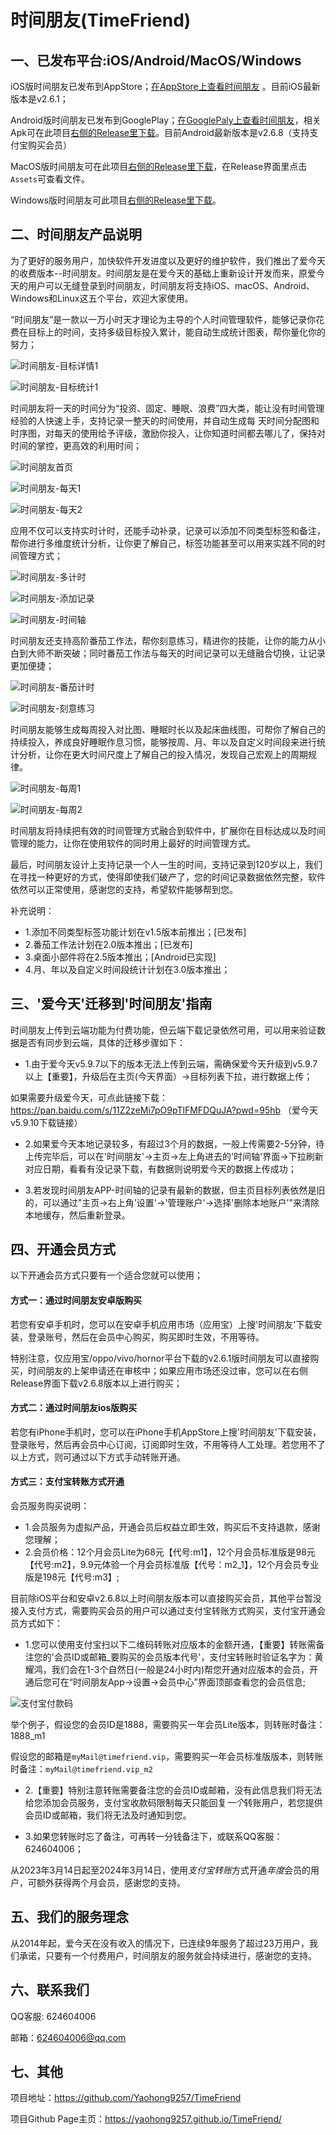 # 时间朋友(TimeFriend)

## 一、已发布平台:iOS/Android/MacOS/Windows

iOS版时间朋友已发布到AppStore；[在AppStore上查看时间朋友](https://apps.apple.com/cn/app/%E6%97%B6%E9%97%B4%E6%9C%8B%E5%8F%8B/id6444887169?l=en) 。目前iOS最新版本是v2.6.1；

Android版时间朋友已发布到GooglePlay；[在GooglePaly上查看时间朋友](https://play.google.com/store/apps/details?id=vip.timefriend.timefriend)，相关Apk可在此项目[右侧的Release里下载](https://github.com/Yaohong9257/TimeFriend/releases)。目前Android最新版本是v2.6.8（支持支付宝购买会员）


MacOS版时间朋友可在此项目[右侧的Release里下载](https://github.com/Yaohong9257/TimeFriend/releases)，在Release界面里点击`Assets`可查看文件。


Windows版时间朋友可此项目[右侧的Release里下载](https://github.com/Yaohong9257/TimeFriend/releases)。


## 二、时间朋友产品说明

为了更好的服务用户，加快软件开发进度以及更好的维护软件，我们推出了爱今天的收费版本--时间朋友。时间朋友是在爱今天的基础上重新设计开发而来，原爱今天的用户可以无缝登录到时间朋友，时间朋友将支持iOS、macOS、Android、Windows和Linux这五个平台，欢迎大家使用。



“时间朋友”是一款以一万小时天才理论为主导的个人时间管理软件，能够记录你花费在目标上的时间，支持多级目标投入累计，能自动生成统计图表，帮你量化你的努力；

![时间朋友-目标详情1](https://github.com/Yaohong9257/TimeFriend/blob/main/public/imgs/screenshot/4_0.png?raw=true)

![时间朋友-目标统计1](https://github.com/Yaohong9257/TimeFriend/blob/main/public/imgs/screenshot/4_1.png?raw=true)

时间朋友将一天的时间分为“投资、固定、睡眠、浪费”四大类，能让没有时间管理经验的人快速上手，支持记录一整天的时间使用，并自动生成每
天时间分配图和时序图，对每天的使用给予评级，激励你投入，让你知道时间都去哪儿了，保持对时间的掌控，更高效的利用时间；

![时间朋友首页](https://github.com/Yaohong9257/TimeFriend/blob/main/public/imgs/screenshot/1.png?raw=true)

![时间朋友-每天1](https://github.com/Yaohong9257/TimeFriend/blob/main/public/imgs/screenshot/7_0.png?raw=true)

![时间朋友-每天2](https://github.com/Yaohong9257/TimeFriend/blob/main/public/imgs/screenshot/7_1.png?raw=true)


应用不仅可以支持实时计时，还能手动补录，记录可以添加不同类型标签和备注，帮你进行多维度统计分析，让你更了解自己，标签功能甚至可以用来实践不同的时间管理方式；

![时间朋友-多计时](https://github.com/Yaohong9257/TimeFriend/blob/main/public/imgs/screenshot/2.png?raw=true)

![时间朋友-添加记录](https://github.com/Yaohong9257/TimeFriend/blob/main/public/imgs/screenshot/3_0.png?raw=true)

![时间朋友-时间轴](https://github.com/Yaohong9257/TimeFriend/blob/main/public/imgs/screenshot/3_1.png?raw=true)


时间朋友还支持高阶番茄工作法，帮你刻意练习，精进你的技能，让你的能力从小白到大师不断突破；同时番茄工作法与每天的时间记录可以无缝融合切换，让记录更加便捷；

![时间朋友-番茄计时](https://github.com/Yaohong9257/TimeFriend/blob/main/public/imgs/screenshot/6_0.png?raw=true)

![时间朋友-刻意练习](https://github.com/Yaohong9257/TimeFriend/blob/main/public/imgs/screenshot/6_2.png?raw=true)


时间朋友能够生成每周投入对比图、睡眠时长以及起床曲线图，可帮你了解自己的持续投入，养成良好睡眠作息习惯，能够按周、月、年以及自定义时间段来进行统计分析，让你在更大时间尺度上了解自己的投入情况，发现自己宏观上的周期规律。


![时间朋友-每周1](https://github.com/Yaohong9257/TimeFriend/blob/main/public/imgs/screenshot/8_0.png?raw=true)

![时间朋友-每周2](https://github.com/Yaohong9257/TimeFriend/blob/main/public/imgs/screenshot/8_1.png?raw=true)


时间朋友将持续把有效的时间管理方式融合到软件中，扩展你在目标达成以及时间管理的能力，让你在使用软件的同时用上最好的时间管理方式。

最后，时间朋友设计上支持记录一个人一生的时间，支持记录到120岁以上，我们在寻找一种更好的方式，使得即使我们破产了，您的时间记录数据依然完整，软件依然可以正常使用，感谢您的支持，希望软件能够帮到您。


补充说明：
* 1.添加不同类型标签功能计划在v1.5版本前推出；[已发布]
* 2.番茄工作法计划在2.0版本推出；[已发布]
* 3.桌面小部件将在2.5版本推出；[Android已实现]
* 4.月、年以及自定义时间段统计计划在3.0版本推出；



## 三、'爱今天'迁移到'时间朋友'指南

时间朋友上传到云端功能为付费功能，但云端下载记录依然可用，可以用来验证数据是否有同步到云端，具体的迁移步骤如下：

* 1.由于爱今天v5.9.7以下的版本无法上传到云端，需确保爱今天升级到v5.9.7以上【重要】，升级后在主页(今天界面）->目标列表下拉，进行数据上传；

如果需要升级爱今天，可点此链接下载：https://pan.baidu.com/s/11Z2zeMi7pO9pTlFMFDQuJA?pwd=95hb （爱今天v5.9.10下载链接）

* 2.如果爱今天本地记录较多，有超过3个月的数据，一般上传需要2-5分钟，待上传完毕后，可以在'时间朋友'->主页->左上角进去的'时间轴'界面->下拉刷新对应日期，看看有没记录下载，有数据则说明爱今天的数据上传成功；

* 3.若发现时间朋友APP-时间轴的记录有最新的数据，但主页目标列表依然是旧的，可以通过"主页->右上角'设置'->'管理账户'->选择'删除本地账户'"来清除本地缓存，然后重新登录。


## 四、开通会员方式

以下开通会员方式只要有一个适合您就可以使用；

#### 方式一：通过时间朋友安卓版购买

若您有安卓手机时，您可以在安卓手机应用市场（应用宝）上搜'时间朋友'下载安装，登录账号，然后在会员中心购买，购买即时生效，不用等待。

特别注意，仅应用宝/oppo/vivo/hornor平台下载的v2.6.1版时间朋友可以直接购买，时间朋友的上架申请还在审核中；如果应用市场还没过审，您可以在右侧Release界面下载v2.6.8版本以上进行购买；

#### 方式二：通过时间朋友ios版购买

若您有iPhone手机时，您可以在iPhone手机AppStore上搜'时间朋友'下载安装，登录账号，然后再会员中心订阅，订阅即时生效，不用等待人工处理。若您用不了以上方式，则可通过以下方式手动转账开通。

#### 方式三：支付宝转账方式开通

会员服务购买说明：
* 1.会员服务为虚拟产品，开通会员后权益立即生效，购买后不支持退款，感谢您理解；
* 2.会员价格：12个月会员Lite为68元【代号:m1】，12个月会员标准版是98元【代号:m2】，9.9元体验一个月会员标准版【代号：m2_1】，12个月会员专业版是198元【代号:m3】; 


目前除iOS平台和安卓v2.6.8以上时间朋友版本可以直接购买会员，其他平台暂没接入支付方式，需要购买会员的用户可以通过支付宝转账方式购买，支付宝开通会员方式如下：

* 1.您可以使用支付宝扫以下二维码转账对应版本的金额开通，【重要】转账需备注您的'会员ID或邮箱_要购买的会员版本代号'，支付宝转账时验证名字为：黄耀鸿，我们会在1-3个自然日(一般是24小时内)帮您开通对应版本的会员，开通后您可在“时间朋友App->设置->会员中心”界面顶部查看您的会员信息; 

![支付宝付款码](https://github.com/Yaohong9257/TimeFriend/blob/main/public/imgs/paycode/alipay_code.jpg?raw=true)

举个例子，假设您的会员ID是1888，需要购买一年会员Lite版本，则转账时备注：1888_m1

假设您的邮箱是`myMail@timefriend.vip`，需要购买一年会员标准版版本，则转账时备注：`myMail@timefriend.vip_m2`


* 2.【重要】特别注意转账需要备注您的会员ID或邮箱，没有此信息我们将无法给您添加会员服务，支付宝收款码限制每天只能回复*一个*转账用户，若您提供会员ID或邮箱，我们将无法及时通知到您。

* 3.如果您转账时忘了备注，可再转一分钱备注下，或联系QQ客服：624604006；


从2023年3月14日起至2024年3月14日，使用*支付宝转账*方式开通*年度*会员的用户，可额外获得两个月会员，感谢您的支持。


## 五、我们的服务理念

从2014年起，爱今天在没有收入的情况下，已连续9年服务了超过23万用户，我们承诺，只要有一个付费用户，时间朋友的服务就会持续进行，感谢您的支持。


## 六、联系我们

QQ客服: 624604006

邮箱：624604006@qq.com

## 七、其他

项目地址：https://github.com/Yaohong9257/TimeFriend

项目Github Page主页：https://yaohong9257.github.io/TimeFriend/




